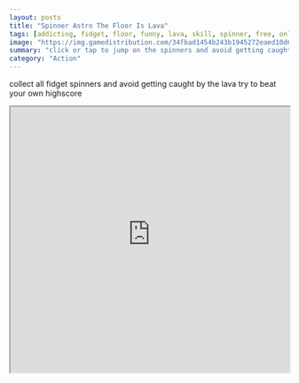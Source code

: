 ```yaml
---
layout: posts
title: "Spinner Astro The Floor Is Lava"
tags: [addicting, fidget, floor, funny, lava, skill, spinner, free, online, games, oyna, game, free, games, play, play, games]
image: "https://img.gamedistribution.com/34fbad1454b243b1945272eaed10d6a3.jpg"
summary: "click or tap to jump on the spinners and avoid getting caught by the lava  free online games oyna game free games play play games"
category: "Action"
---
```


collect all fidget spinners and avoid getting caught by the lava try to beat your own highscore

<iframe width="100%" height="480px;" src="https://html5.gamedistribution.com/34fbad1454b243b1945272eaed10d6a3/"></iframe>